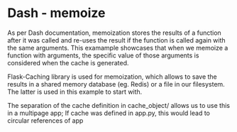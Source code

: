 # Dash - memoize

As per Dash documentation, memoization stores the results of a function after it was called and re-uses the result if the function is called again with the same arguments.
This examample showcases that when we memoize a function with arguments, the specific value of those arguments is considered when the cache is generated.

Flask-Caching library is used for memoization, which allows to save the results in a shared memory database (eg. Redis) or a file in our filesystem. The latter is used in this example to start with.

The separation of the cache definition in cache_object/ allows us to use this in a multipage app; If cache was defined in app.py, this would lead to circular references of app